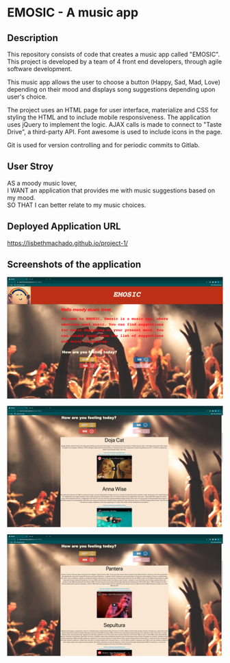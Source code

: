 # EMOSIC - A music app


## Description 

This repository consists of code that creates a music app called "EMOSIC". This project is developed by a team of 4 front end developers, through agile software development.

This music app allows the user to choose a button (Happy, Sad, Mad, Love) depending on their mood and displays song suggestions depending upon user's choice.

The project uses an HTML page for user interface, materialize and CSS for styling the HTML and to include mobile responsiveness. The application uses jQuery to implement the logic. AJAX calls is made to connect to "Taste Drive", a third-party API. Font awesome is used to include icons in the page.

Git is used for version controlling and for periodic commits to Gitlab.


## User Stroy
AS a moody music lover,<br>
I WANT an application that provides me with music suggestions based on my mood.<br>
SO THAT I can better relate to my music choices.<br>


## Deployed Application URL
https://lisbethmachado.github.io/project-1/


## Screenshots of the application
<img src="assets/images/initialPage.png"><br>

<img src="assets/images/happy.png"><br>

<img src="assets/images/mad.png">
